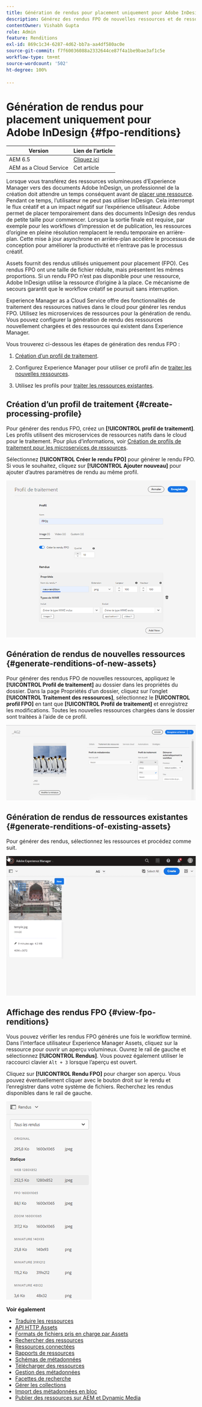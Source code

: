 ```yaml
---
title: Génération de rendus pour placement uniquement pour Adobe InDesign
description: Générez des rendus FPO de nouvelles ressources et de ressources existantes à l’aide du workflow Experience Manager Assets et d’ImageMagick.
contentOwner: Vishabh Gupta
role: Admin
feature: Renditions
exl-id: 869c1c34-6287-4d62-bb7a-aa4df580ac0e
source-git-commit: f7f60036088a2332644ce87f4a1be9bae3af1c5e
workflow-type: tm+mt
source-wordcount: '502'
ht-degree: 100%

---
```


# Génération de rendus pour placement uniquement pour Adobe InDesign {#fpo-renditions}

| Version | Lien de l’article |
| -------- | ---------------------------- |
| AEM 6.5 | [Cliquez ici](https://experienceleague.adobe.com/docs/experience-manager-65/assets/administer/configure-fpo-renditions.html?lang=fr) |
| AEM as a Cloud Service | Cet article |

Lorsque vous transférez des ressources volumineuses d’Experience Manager vers des documents Adobe InDesign, un professionnel de la création doit attendre un temps conséquent avant de [placer une ressource](https://helpx.adobe.com/fr/indesign/using/placing-graphics.html). Pendant ce temps, l’utilisateur ne peut pas utiliser InDesign. Cela interrompt le flux créatif et a un impact négatif sur l’expérience utilisateur. Adobe permet de placer temporairement dans des documents InDesign des rendus de petite taille pour commencer. Lorsque la sortie finale est requise, par exemple pour les workflows d’impression et de publication, les ressources d’origine en pleine résolution remplacent le rendu temporaire en arrière-plan. Cette mise à jour asynchrone en arrière-plan accélère le processus de conception pour améliorer la productivité et n’entrave pas le processus créatif.

Assets fournit des rendus utilisés uniquement pour placement (FPO). Ces rendus FPO ont une taille de fichier réduite, mais présentent les mêmes proportions. Si un rendu FPO n’est pas disponible pour une ressource, Adobe InDesign utilise la ressource d’origine à la place. Ce mécanisme de secours garantit que le workflow créatif se poursuit sans interruption.

Experience Manager as a Cloud Service offre des fonctionnalités de traitement des ressources natives dans le cloud pour générer les rendus FPO. Utilisez les microservices de ressources pour la génération de rendu. Vous pouvez configurer la génération de rendu des ressources nouvellement chargées et des ressources qui existent dans Experience Manager.

Vous trouverez ci-dessous les étapes de génération des rendus FPO :

1. [Création d’un profil de traitement](#create-processing-profile).

1. Configurez Experience Manager pour utiliser ce profil afin de [traiter les nouvelles ressources](#generate-renditions-of-new-assets).
1. Utilisez les profils pour [traiter les ressources existantes](#generate-renditions-of-existing-assets).

## Création d’un profil de traitement {#create-processing-profile}

Pour générer des rendus FPO, créez un **[!UICONTROL profil de traitement]**. Les profils utilisent des microservices de ressources natifs dans le cloud pour le traitement. Pour plus d’informations, voir [Création de profils de traitement pour les microservices de ressources](asset-microservices-configure-and-use.md).

Sélectionnez **[!UICONTROL Créer le rendu FPO]** pour générer le rendu FPO. Si vous le souhaitez, cliquez sur **[!UICONTROL Ajouter nouveau]** pour ajouter d’autres paramètres de rendu au même profil.

![create-processing-profile-fpo-renditions](assets/create-processing-profile-fpo-renditions.png)

## Génération de rendus de nouvelles ressources {#generate-renditions-of-new-assets}

Pour générer des rendus FPO de nouvelles ressources, appliquez le **[!UICONTROL Profil de traitement]** au dossier dans les propriétés du dossier. Dans la page Propriétés d’un dossier, cliquez sur l’onglet **[!UICONTROL Traitement des ressources]**, sélectionnez le **[!UICONTROL profil FPO]** en tant que **[!UICONTROL Profil de traitement]** et enregistrez les modifications. Toutes les nouvelles ressources chargées dans le dossier sont traitées à l’aide de ce profil.

![add-fpo-rendition](assets/add-fpo-rendition.png)


## Génération de rendus de ressources existantes {#generate-renditions-of-existing-assets}

Pour générer des rendus, sélectionnez les ressources et procédez comme suit.

![fpo-existing-asset-reprocess](assets/fpo-existing-asset-reprocess.gif)


## Affichage des rendus FPO {#view-fpo-renditions}

Vous pouvez vérifier les rendus FPO générés une fois le workflow terminé. Dans l’interface utilisateur Experience Manager Assets, cliquez sur la ressource pour ouvrir un aperçu volumineux. Ouvrez le rail de gauche et sélectionnez **[!UICONTROL Rendus]**. Vous pouvez également utiliser le raccourci clavier `Alt + 3` lorsque l’aperçu est ouvert.

Cliquez sur **[!UICONTROL Rendu FPO]** pour charger son aperçu. Vous pouvez éventuellement cliquer avec le bouton droit sur le rendu et l’enregistrer dans votre système de fichiers. Recherchez les rendus disponibles dans le rail de gauche.

![rendition_list](assets/list-renditions.png)

**Voir également**

* [Traduire les ressources](translate-assets.md)
* [API HTTP Assets](mac-api-assets.md)
* [Formats de fichiers pris en charge par Assets](file-format-support.md)
* [Rechercher des ressources](search-assets.md)
* [Ressources connectées](use-assets-across-connected-assets-instances.md)
* [Rapports de ressources](asset-reports.md)
* [Schémas de métadonnées](metadata-schemas.md)
* [Télécharger des ressources](download-assets-from-aem.md)
* [Gestion des métadonnées](manage-metadata.md)
* [Facettes de recherche](search-facets.md)
* [Gérer les collections](manage-collections.md)
* [Import des métadonnées en bloc](metadata-import-export.md)
* [Publier des ressources sur AEM et Dynamic Media](/help/assets/publish-assets-to-aem-and-dm.md)